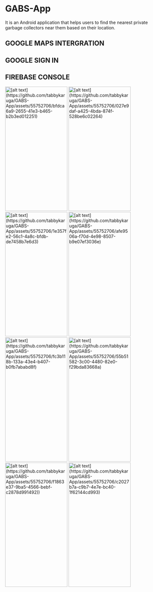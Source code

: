 # GABS-App
It is an Android application that helps users to find the nearest private garbage collectors near them based on their location.

## GOOGLE MAPS INTERGRATION
## GOOGLE SIGN IN
## FIREBASE CONSOLE

<img src="https://github.com/tabbykaruga/GABS-App/assets/55752706/bfdca6a9-2655-41e3-b465-b2b3ed012251" alt="[alt text](https://github.com/tabbykaruga/GABS-App/assets/55752706/bfdca6a9-2655-41e3-b465-b2b3ed012251)" width="200" height="400">

<img src="https://github.com/tabbykaruga/GABS-App/assets/55752706/027e9daf-a425-4bda-874f-528be6c02264" alt="[alt text](https://github.com/tabbykaruga/GABS-App/assets/55752706/027e9daf-a425-4bda-874f-528be6c02264)" width="200" height="400">

<img src="https://github.com/tabbykaruga/GABS-App/assets/55752706/1e357fe2-56c1-4a8c-bfdb-de7458b7e6d3" alt="[alt text](https://github.com/tabbykaruga/GABS-App/assets/55752706/1e357fe2-56c1-4a8c-bfdb-de7458b7e6d3)" width="200" height="400">

<img src="https://github.com/tabbykaruga/GABS-App/assets/55752706/afe9506a-f70d-4e98-8507-b9e07ef3036e" alt="[alt text](https://github.com/tabbykaruga/GABS-App/assets/55752706/afe9506a-f70d-4e98-8507-b9e07ef3036e)" width="200" height="400">

<img src="https://github.com/tabbykaruga/GABS-App/assets/55752706/fc3b118b-133a-43e4-b407-b0fb7ababd8f" alt="[alt text](https://github.com/tabbykaruga/GABS-App/assets/55752706/fc3b118b-133a-43e4-b407-b0fb7ababd8f)" width="200" height="400">

<img src="https://github.com/tabbykaruga/GABS-App/assets/55752706/55b51582-3c00-4480-82e0-f29bda83668a" alt="[alt text](https://github.com/tabbykaruga/GABS-App/assets/55752706/55b51582-3c00-4480-82e0-f29bda83668a)" width="200" height="400">

<img src="https://github.com/tabbykaruga/GABS-App/assets/55752706/f1863e37-9ba5-4566-bebf-c2878d991492)" alt="[alt text](https://github.com/tabbykaruga/GABS-App/assets/55752706/f1863e37-9ba5-4566-bebf-c2878d991492))" width="200" height="400">

<img src="https://github.com/tabbykaruga/GABS-App/assets/55752706/c2027b7a-c9b7-4e7e-bc40-1f62144cd993" alt="[alt text](https://github.com/tabbykaruga/GABS-App/assets/55752706/c2027b7a-c9b7-4e7e-bc40-1f62144cd993)" width="200" height="400">

